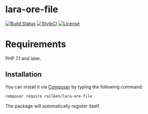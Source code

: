# lara-ore-file

[![Build Status](https://img.shields.io/travis/railken/lara-ore-file/master.svg?style=flat-square)](https://travis-ci.org/railken/lara-ore-file)
[![StyleCI](https://github.styleci.io/repos/133656933/shield?branch=master)](https://github.styleci.io/repos/133656933)
[![License](https://img.shields.io/badge/License-MIT-yellow.svg?style=flat-square)](https://opensource.org/licenses/MIT)

# Requirements

PHP 7.1 and later.


## Installation

You can install it via [Composer](https://getcomposer.org/) by typing the following command:

```bash
composer require railken/lara-ore-file
```

The package will automatically register itself.
